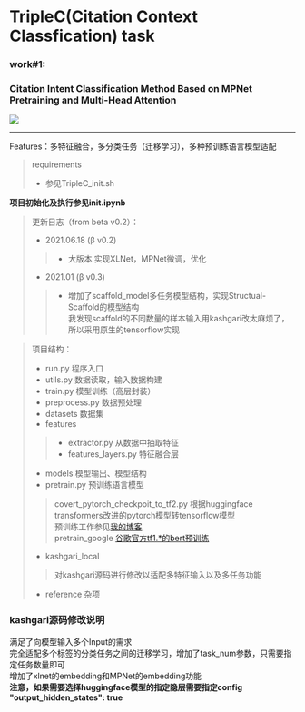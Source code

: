 # TripleC(Citation Context Classfication) task
### work#1:
### Citation Intent Classification Method Based on MPNet Pretraining and Multi-Head Attention
[![](https://img.shields.io/badge/paper%20of-@CCIR2021-blue.svg)](https://ccir2021.dlufl.edu.cn/ccirEssay/essay/index.html)
<hr>

Features：多特征融合，多分类任务（迁移学习），多种预训练语言模型适配

> requirements  
>- 参见TripleC_init.sh  

**项目初始化及执行参见init.ipynb**

> 更新日志（from beta v0.2）：  
>- 2021.06.18 (β v0.2)  
>>- 大版本 实现XLNet，MPNet微调，优化  
>- 2021.01 (β v0.3)
>>- 增加了scaffold_model多任务模型结构，实现Structual-Scaffold的模型结构  
>>  我发现scaffold的不同数量的样本输入用kashgari改太麻烦了，所以采用原生的tensorflow实现

> 项目结构：  
>- run.py 程序入口
>- utils.py 数据读取，输入数据构建
>- train.py 模型训练（高层封装）
>- preprocess.py 数据预处理
>- datasets 数据集
>- features
>>- extractor.py 从数据中抽取特征
>>- features_layers.py 特征融合层
>- models 模型输出、模型结构
>- pretrain.py 预训练语言模型
>> covert_pytorch_checkpoit_to_tf2.py 根据huggingface transformers改进的pytorch模型转tensorflow模型  
>> 预训练工作参见[我的博客](http://hikki.top/2021/03/29/%e5%a6%82%e4%bd%95%e8%ae%ad%e7%bb%83%e4%b8%80%e4%b8%aa%e7%ae%80%e5%8d%95%e7%9a%84bert%e8%af%ad%e8%a8%80%e6%a8%a1%e5%9e%8b%ef%bc%88%e6%94%af%e6%8c%81pytorchtf1-tf2/)  
>> pretrain_google [谷歌官方tf1.*的bert预训练](https://github.com/google-research/bert)
>- kashgari_local
>>对kashgari源码进行修改以适配多特征输入以及多任务功能
>- reference 杂项

### kashgari源码修改说明  
满足了向模型输入多个Input的需求  
完全适配多个标签的分类任务之间的迁移学习，增加了task_num参数，只需要指定任务数量即可  
增加了xlnet的embedding和MPNet的embedding功能  
**注意，如果需要选择huggingface模型的指定隐层需要指定config  "output_hidden_states": true**  
